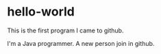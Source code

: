 # hello-world
This is the first program I came to github.

I'm a Java programmer.
A new person join in github.
